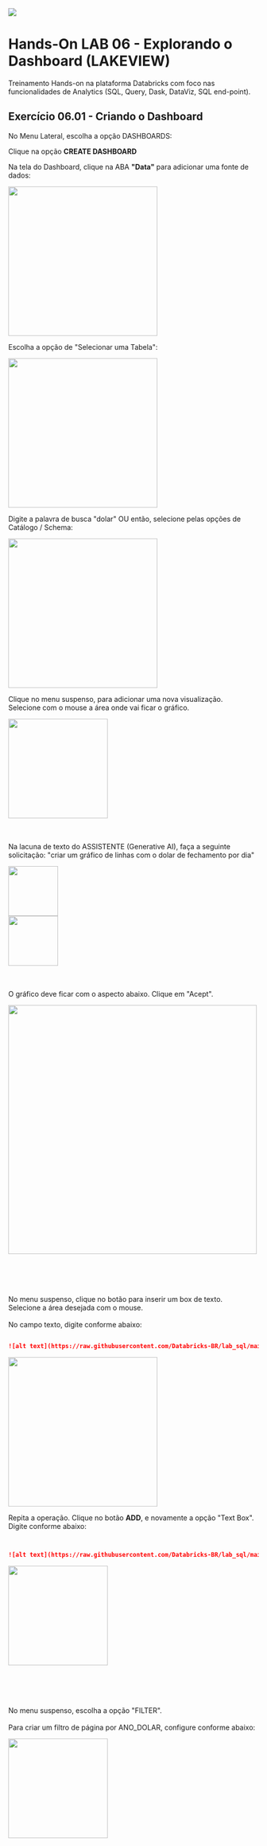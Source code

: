 <img src="https://raw.githubusercontent.com/Databricks-BR/lab_sql/main/images/header_handson_sql.png">

# Hands-On LAB 06 - Explorando o Dashboard (LAKEVIEW)

Treinamento Hands-on na plataforma Databricks com foco nas funcionalidades de Analytics (SQL, Query, Dask, DataViz, SQL end-point).


## Exercício 06.01 - Criando o Dashboard

No Menu Lateral, escolha a opção DASHBOARDS:

Clique na opção **CREATE DASHBOARD**

Na tela do Dashboard, clique na ABA **"Data"** para adicionar uma fonte de dados:

<img src="https://raw.githubusercontent.com/Databricks-BR/lab_sql/main/images/lab05_ai_01.png" style="height: 300px;">

Escolha a opção de "Selecionar uma Tabela":

<img src="https://raw.githubusercontent.com/Databricks-BR/lab_sql/main/images/lab05_ai_02.png" style="height: 300px;">

Digite a palavra de busca "dolar"  OU então, selecione pelas opções de Catálogo / Schema:

<img src="https://raw.githubusercontent.com/Databricks-BR/lab_sql/main/images/lab05_ai_03.png" style="height: 300px;">

Clique no menu suspenso, para adicionar uma nova visualização.  </br>
Selecione com o mouse a área onde vai ficar o gráfico.

<img src="https://raw.githubusercontent.com/Databricks-BR/lab_sql/main/images/lab05_ai_04.png" style="height: 200px;">

</br></br>
Na lacuna de texto do ASSISTENTE (Generative AI), faça a seguinte solicitação:
"criar um gráfico de linhas com o dolar de fechamento por dia"

<img src="https://raw.githubusercontent.com/Databricks-BR/lab_sql/main/images/lab05_ai_05.png" style="height: 100px;">

</br>

<img src="https://raw.githubusercontent.com/Databricks-BR/lab_sql/main/images/lab05_ai_06.png" style="height: 100px;">

</br></br>
O gráfico deve ficar com o aspecto abaixo.  Clique em "Acept".

<img src="https://raw.githubusercontent.com/Databricks-BR/lab_sql/main/images/lab05_ai_07.png" style="height: 500px;">



</br></br></br></br>
No menu suspenso, clique no botão para inserir um box de texto.</br>
Selecione a área desejada com o mouse.</br></br>
No campo texto, digite conforme abaixo:

``` md

![alt text](https://raw.githubusercontent.com/Databricks-BR/lab_sql/main/images/header_handson_sql.png)


```

<img src="https://raw.githubusercontent.com/Databricks-BR/lab_sql/main/images/lab05_13.png" style="height: 300px;">

Repita a operação.  Clique no botão **ADD**, e novamente a opção "Text Box".  Digite conforme abaixo:

``` md


![alt text](https://raw.githubusercontent.com/Databricks-BR/lab_sql/main/images/header_dolar.png)

```

<img src="https://raw.githubusercontent.com/Databricks-BR/lab_sql/main/images/lab05_14.png" style="height: 200px;">

</br></br></br></br>
No menu suspenso, escolha a opção "FILTER".
</br></br>
Para criar um filtro de página por ANO_DOLAR, configure conforme abaixo:

<img src="https://raw.githubusercontent.com/Databricks-BR/lab_sql/main/images/lab05_17.png" style="height: 200px;">

</br></br></br>




